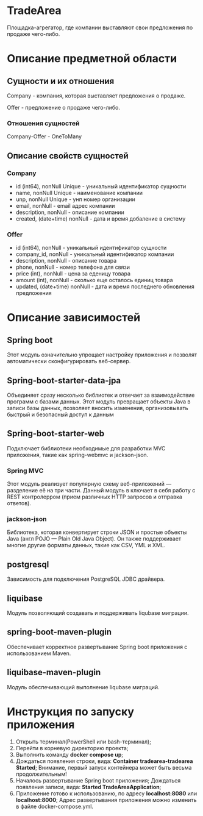 # TradeArea
Площадка-агрегатор, где компании выставляют свои предложения по продаже чего-либо.

#  Описание предметной области 
##  Сущности и их отношения
Company - компания, которая выставляет предложения о продаже.

Offer - предложение о продаже чего-либо.

###   Отношения сущностей
Company-Offer - OneToMany

##  Описание свойств сущностей
###   Company
+ id (int64), nonNull Unique - уникальный идентификатор сущности
+ name, nonNull Unique - наименование компании
+ unp, nonNull Unique - унп номер организации
+ email, nonNull - email адрес компании
+ description, nonNull - описание компании
+ created, (date+time) nonNull - дата и время добаление в систему

###  Offer
+ id (int64), nonNull - уникальный идентификатор сущности
+ company_id, nonNull - уникальный идентификатор компании
+ description, nonNull - описание товара
+ phone, nonNull - номер телефона для связи
+ price (int), nonNull - цена за еденицу товара
+ amount (int), nonNull - сколько еще осталось единиц товара
+ updated, (date+time) nonNull - дата и время последнего обновления предложения

#  Описание зависимостей

## Spring boot 
Этот модуль означительно упрощает настройку приложения и позволят автоматически сконфигурировать веб-сервер.

## Spring-boot-starter-data-jpa
Объединяет сразу несколько библиотек и отвечает за взаимодействие программ с базами данных. Этот модуль превращает объекты Java в записи базы данных, позволяет вносить изменения, организовывать быстрый и безопасный доступ к данным

## Spring-boot-starter-web
Подключает библиотеки необходимые для разработки MVC приложения, такие как spring-webmvc и jackson-json.

### Spring MVC
Этот модуль реализует популярную схему веб-приложений — разделение её на три части.
Данный модуль в ключает в себя работу с REST контролерром (прием различных HTTP запросов и отправка ответов).

### jackson-json
Библиотека, которая конвертирует строки JSON и простые объекты Java (англ POJO — Plain Old Java Object). Он также поддерживает многие другие форматы данных, такие как CSV, YML и XML.

## postgresql
Зависимость для подключения PostgreSQL JDBC драйвера.

## liquibase
Модуль позволяющий создавать и поддерживать liqubase миграции.

## spring-boot-maven-plugin
Обеспечивает корректное развертывание Spring boot приложения с использованием Maven.

## liquibase-maven-plugin
Модуль обеспечивающий выполнение liqubase миграций.

#  Инструкция по запуску приложения
1. Открыть терминал(PowerShell или bash-терминал);
2. Перейти в корневую директорию проекта;
3. Выполнить команду **docker compose up**;
4. Дождаться появления строки, вида: **Container tradearea-tradearea Started**;
Внимание, первый запуск контейнера может быть весьма продолжительным!
5. Началось развертывание Spring boot приложения;
Дождаться появления записи, вида: **Started TradeAreaApplication**;
6. Приложение готово к использованию, по адресу **localhost:8080** или **localhost:8000**;
Адрес развертывания приложения можно изменить в файле docker-compose.yml.
